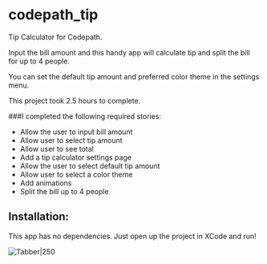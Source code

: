 # codepath_tip
Tip Calculator for Codepath.

Input the bill amount and this handy app will calculate tip and split the bill for up to 4 people.

You can set the default tip amount and preferred color theme in the settings menu.

This project took 2.5 hours to complete.

###I completed the following required stories:
- Allow the user to input bill amount
- Allow user to select tip amount
- Allow user to see total
- Add a tip calculator settings page
- Allow the user to select default tip amount
- Allow user to select a color theme
- Add animations
- Split the bill up to 4 people



## Installation:
This app has no dependencies. Just open up the project in XCode and run!

![Tabber|250](https://i.imgur.com/1pJVZzk.gif)
